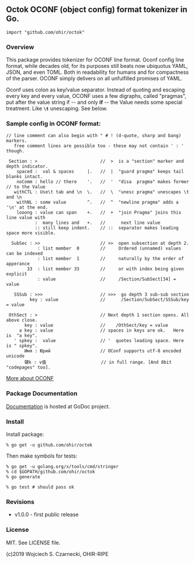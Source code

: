 ## Octok OCONF (object config) format tokenizer in Go.

`import "github.com/ohir/octok"`

### Overview

This package provides tokenizer for OCONF line format. Oconf config line 
format, while decades old, for its purposes still beats now ubiquotus YAML, JSON,
and even TOML. Both in readability for humans and for compactness of the parser.
OCONF simply delivers on all unfulfilled promises of YAML.

Oconf uses colon as key/value separator. Instead of quoting and escaping every
key and every value, OCONF uses a few digraphs, called "pragmas", put after the
value string if -- and only **if** -- the Value needs some special treatment. 
Like **`\t`**  unescaping. See below.


### Sample config in OCONF format:

```
// line comment can also begin with " # ! (d-quote, sharp and bang) markers.
   free comment lines are possible too - these may not contain ' : ' though.

 Section : >                        //  >  is a "section" marker and depth indicator. 
    spaced :  val & spaces     |.   //  |  "guard pragma" keeps tail blanks intact.
    noComm : hello // there    '.   //  '  "disa  pragma" makes former // to the Value
   withCTL : Use\t tab and \n  \.   //  \  "unesc pragma" unescapes \t and \n
    withNL : some value        ^.   //  ^  "newline pragma" adds a '\n' at the end.
    looong : value can span    +.   //  +  "join Pragma" joins this line value with
           :  many lines and   +.   //      next line value 
           :: still keep indent.    // ::  separator makes leading space more visible.

  SubSec : >>                       // >>  open subsection at depth 2.
            : list member  0        //     Ordered (unnamed) values can be indexed 
            : list member  1        //     naturally by the order of apperance
        33  : list member 33        //     or with index being given explicit
            : value                 //     /Section/SubSect[34] = value

   SSSub : >>>                      // >>>  go depth 3 sub-sub section
         key : value                //      /Section/SubSect/SSSub/key = value

 OthSect : >                        // Next depth 1 section opens. All above close.
       key : value                  //    /OthSect/key = value
     a key : value                  // spaces in keys are ok.   Here is  "a key".
   ' spkey :  value                 // '  quotes leading space. Here is " spkey".
       Имя : Юрий                   // OConf supports utf-8 encoded unicode
       键k : v值                     // in full range. [And 8bit "codepages" too].

```

[More about OCONF](https://github.com/ohir/oconf-std)

### Package Documentation

[Documentation](http://godoc.org/github.com/ohir/octok) is hosted at GoDoc project.


### Install

Install package:

```
% go get -u github.com/ohir/octok
```

Then make symbols for tests:
```
% go get -u golang.org/x/tools/cmd/stringer 
% cd $GOPATH/github.com/ohir/octok
% go generate

% go test # should pass ok
```

### Revisions

  - v1.0.0 - first public release


### License

MIT. See LICENSE file.

(c)2019 Wojciech S. Czarnecki, OHIR-RIPE

